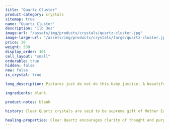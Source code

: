 ```yaml
---
title: "Quartz Cluster"
product-category: crystals
sitemap: true
name: "Quartz Cluster"
description: "1lb 3oz"
image-url: "/assets/img/products/crystals/quartz-cluster.jpg"
image-large-url: "/assets/img/products/crystals/large/quartz-cluster.jpg"
price: 20
weight: 539
display_order: 101
cell_layout: "small"
orderable: true
hidden: false
new: false
is_crystal: true

long_description: Pictures just do not do this baby justice. A beautiful, Quartz cluster with airy phantoms in the bigger points while the smaller side points boast intricate growth lines.

ingredients: blank

product-notes: blank

history: Clear Quartz crystals are said to be supreme gift of Mother Earth. Since it can be found on every continent of the earth, many cultures had different uses and beliefs behind this powerful crystal. Indigenous North American cultures thought of the stone as a sentient being, and would gift it offerings as a sign of respect. To cultures in Central and South America, the quartz meaning was that of a vessel, they believed that the spirits of their ancestors were held in clear quartz.

healing-properties: Clear Quartz encourages clarity of thought and purpose to one’s heart and mind. It works on all levels of the energetic and physical bodies and resonates with all chakras. Clear Quartz will amplify any energy with which it moves into resonance, including other stones, constantly broadcasting that energy into the Earths electromagnetic field. This makes Clear Quartz an excellent stone to use for programming, manifesting/meditation.
---
```

